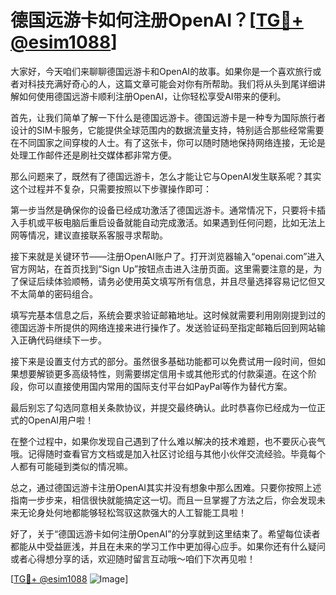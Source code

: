 # 德国远游卡如何注册OpenAI？[[TG💪+ @esim1088](https://t.me/s/esim1088)]

大家好，今天咱们来聊聊德国远游卡和OpenAI的故事。如果你是一个喜欢旅行或者对科技充满好奇心的人，这篇文章可能会对你有所帮助。我们将从头到尾详细讲解如何使用德国远游卡顺利注册OpenAI，让你轻松享受AI带来的便利。

首先，让我们简单了解一下什么是德国远游卡。德国远游卡是一种专为国际旅行者设计的SIM卡服务，它能提供全球范围内的数据流量支持，特别适合那些经常需要在不同国家之间穿梭的人士。有了这张卡，你可以随时随地保持网络连接，无论是处理工作邮件还是刷社交媒体都非常方便。

那么问题来了，既然有了德国远游卡，怎么才能让它与OpenAI发生联系呢？其实这个过程并不复杂，只需要按照以下步骤操作即可：

第一步当然是确保你的设备已经成功激活了德国远游卡。通常情况下，只要将卡插入手机或平板电脑后重启设备就能自动完成激活。如果遇到任何问题，比如无法上网等情况，建议直接联系客服寻求帮助。

接下来就是关键环节——注册OpenAI账户了。打开浏览器输入“openai.com”进入官方网站，在首页找到“Sign Up”按钮点击进入注册页面。这里需要注意的是，为了保证后续体验顺畅，请务必使用英文填写所有信息，并且尽量选择容易记忆但又不太简单的密码组合。

填写完基本信息之后，系统会要求验证邮箱地址。这时候就需要利用刚刚提到过的德国远游卡所提供的网络连接来进行操作了。发送验证码至指定邮箱后回到网站输入正确代码继续下一步。

接下来是设置支付方式的部分。虽然很多基础功能都可以免费试用一段时间，但如果想要解锁更多高级特性，则需要绑定信用卡或其他形式的付款渠道。在这个阶段，你可以直接使用国内常用的国际支付平台如PayPal等作为替代方案。

最后别忘了勾选同意相关条款协议，并提交最终确认。此时恭喜你已经成为一位正式的OpenAI用户啦！

在整个过程中，如果你发现自己遇到了什么难以解决的技术难题，也不要灰心丧气哦。记得随时查看官方文档或是加入社区讨论组与其他小伙伴交流经验。毕竟每个人都有可能碰到类似的情况嘛。

总之，通过德国远游卡注册OpenAI其实并没有想象中那么困难。只要你按照上述指南一步步来，相信很快就能搞定这一切。而且一旦掌握了方法之后，你会发现未来无论身处何地都能够轻松驾驭这款强大的人工智能工具啦！

好了，关于“德国远游卡如何注册OpenAI”的分享就到这里结束了。希望每位读者都能从中受益匪浅，并且在未来的学习工作中更加得心应手。如果你还有什么疑问或者心得想分享的话，欢迎随时留言互动哦～咱们下次再见啦！

[[TG💪+ @esim1088](https://t.me/s/esim1088) ![Image](https://i.postimg.cc/4NQfJmqS/Snipaste-2025-05-13-00-14-12.png)]